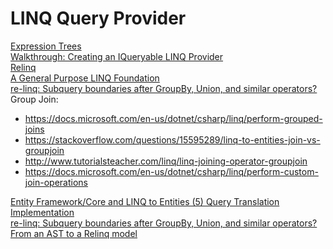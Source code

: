 # LINQ Query Provider
[Expression Trees](https://docs.microsoft.com/en-us/dotnet/csharp/programming-guide/concepts/expression-trees/) \
[Walkthrough: Creating an IQueryable LINQ Provider](https://msdn.microsoft.com/en-us/library/bb546158.aspx) \
[Relinq](https://github.com/re-motion/Relinq) \
[A General Purpose LINQ Foundation](https://www.re-motion.org/download/re-linq.pdf) \
[re-linq: Subquery boundaries after GroupBy, Union, and similar operators?](https://www.re-motion.org/blogs/mix/category/re-linq) \
Group Join:
- https://docs.microsoft.com/en-us/dotnet/csharp/linq/perform-grouped-joins
- https://stackoverflow.com/questions/15595289/linq-to-entities-join-vs-groupjoin
- http://www.tutorialsteacher.com/linq/linq-joining-operator-groupjoin
- https://docs.microsoft.com/en-us/dotnet/csharp/linq/perform-custom-join-operations

[Entity Framework/Core and LINQ to Entities (5) Query Translation Implementation](https://weblogs.asp.net/dixin/entity-framework-core-and-linq-to-entities-5-query-translation-implementation) \
[re-linq: Subquery boundaries after GroupBy, Union, and similar operators?](https://www.re-motion.org/blogs/mix/category/re-linq/)
[From an AST to a Relinq model](https://medium.com/@matthew47671280/from-an-ast-to-a-relinq-model-875884200a8c)
